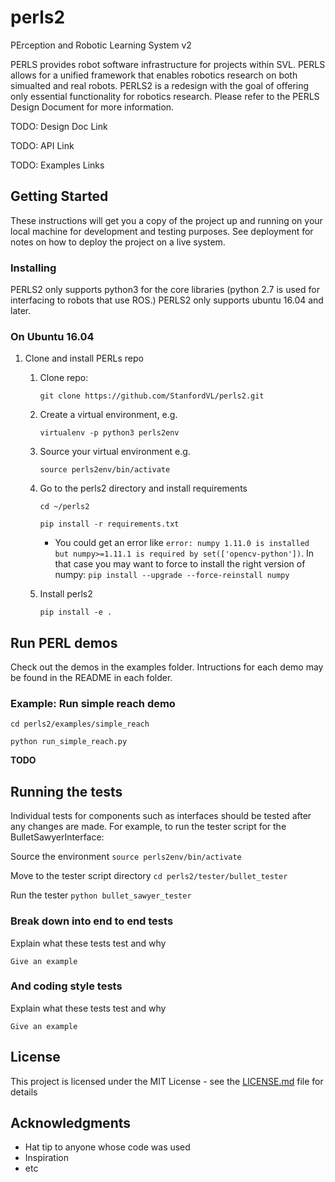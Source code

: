 # perls2
PErception and Robotic Learning System v2

PERLS provides robot software infrastructure for projects within SVL. PERLS allows for a unified framework that enables robotics research on both simualted and real robots. PERLS2 is a redesign with the goal of offering only essential functionality for robotics research. Please refer to the PERLS Design Document for more information. 

TODO: Design Doc Link

TODO: API Link

TODO: Examples Links

## Getting Started

These instructions will get you a copy of the project up and running on your local machine for development and testing purposes. See deployment for notes on how to deploy the project on a live system.

### Installing
PERLS2 only supports python3 for the core libraries (python 2.7 is used for interfacing to robots that use ROS.)
PERLS2 only supports ubuntu 16.04 and later.
### On Ubuntu 16.04

1. Clone and install PERLs repo
    1. Clone repo: 
        
        `git clone https://github.com/StanfordVL/perls2.git`
    2. Create a virtual environment, e.g. 
        
        `virtualenv -p python3 perls2env`
    3. Source your virtual environment e.g. 
        
        `source perls2env/bin/activate`
    4. Go to the perls2 directory and install requirements
        
        `cd ~/perls2`
        
        `pip install -r requirements.txt`
        * You could get an error like `error: numpy 1.11.0 is installed but numpy>=1.11.1 is required by set(['opencv-python'])`. In that case you may want to force to install the right version of numpy: `pip install --upgrade --force-reinstall numpy`
    5. Install perls2 
        
        `pip install -e .`
## Run PERL demos
Check out the  demos in the examples folder. Intructions for each demo may be found in the README in each folder.
### Example: Run simple reach demo
`cd perls2/examples/simple_reach`

`python run_simple_reach.py`


**TODO**
## Running the tests

Individual tests for components such as interfaces should be tested after any changes are made. 
For example, to run the tester script for the BulletSawyerInterface: 

Source the environment
`source perls2env/bin/activate`

Move to the tester script directory
`cd perls2/tester/bullet_tester`

Run the tester
`python bullet_sawyer_tester`

### Break down into end to end tests

Explain what these tests test and why

```
Give an example
```

### And coding style tests

Explain what these tests test and why

```
Give an example
```


## License

This project is licensed under the MIT License - see the [LICENSE.md](LICENSE.md) file for details

## Acknowledgments

* Hat tip to anyone whose code was used
* Inspiration
* etc

